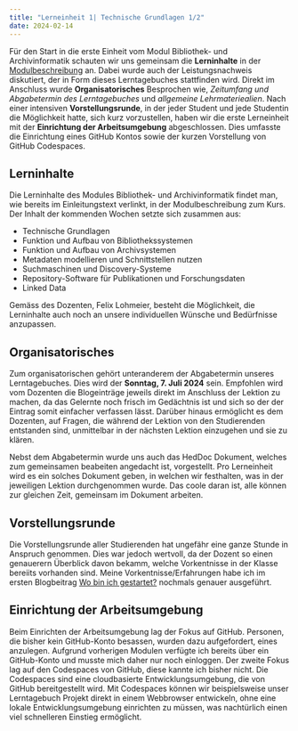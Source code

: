 ```yaml
---
title: "Lerneinheit 1| Technische Grundlagen 1/2"
date: 2024-02-14
---
```


Für den Start in die erste Einheit vom Modul Bibliothek- und Archivinformatik schauten wir uns gemeinsam die **Lerninhalte** in der [Modulbeschreibung](https://moodle.fhgr.ch/pluginfile.php/980597/mod_resource/content/13/Modulbeschreibung%20Bibliotheks-%20und%20Archivinformatik-v4-20230214_155134.pdf?forcedownload=1) an. Dabei wurde auch der Leistungsnachweis diskutiert, der in Form dieses Lerntagebuches stattfinden wird. Direkt im Anschluss wurde **Organisatorisches** Besprochen wie, *Zeitumfang und Abgabetermin des Lerntagebuches* und *allgemeine Lehrmateriealien*. Nach einer intensiven **Vorstellungsrunde**, in der jeder Student und jede Studentin die Möglichkeit hatte, sich kurz vorzustellen, haben wir die erste Lerneinheit mit der **Einrichtung der Arbeitsumgebung** abgeschlossen. Dies umfasste die Einrichtung eines GitHub Kontos sowie der kurzen Vorstellung von GitHub Codespaces. 

## Lerninhalte

Die Lerninhalte des Modules Bibliothek- und Archivinformatik findet man, wie bereits im Einleitungstext verlinkt, in der Modulbeschreibung zum Kurs. Der Inhalt der kommenden Wochen setzte sich zusammen aus:

* Technische Grundlagen
* Funktion und Aufbau von Bibliothekssystemen
* Funktion und Aufbau von Archivsystemen
* Metadaten modellieren und Schnittstellen nutzen
* Suchmaschinen und Discovery-Systeme
* Repository-Software für Publikationen und Forschungsdaten
* Linked Data

Gemäss des Dozenten, Felix Lohmeier, besteht die Möglichkeit, die Lerninhalte auch noch an unsere individuellen Wünsche und Bedürfnisse anzupassen. 

## Organisatorisches

Zum organisatorischen gehört unteranderem der Abgabetermin unseres Lerntagebuches. Dies wird der **Sonntag, 7. Juli 2024** sein. Empfohlen wird vom Dozenten die Blogeinträge jeweils direkt im Anschluss der Lektion zu machen, da das Gelernte noch frisch im Gedächtnis ist und sich so der der Eintrag somit einfacher verfassen lässt. Darüber hinaus ermöglicht es dem Dozenten, auf Fragen, die während der Lektion von den Studierenden entstanden sind, unmittelbar in der nächsten Lektion einzugehen und sie zu klären.

Nebst dem Abgabetermin wurde uns auch das HedDoc Dokument, welches zum gemeinsamen beabeiten angedacht ist, vorgestellt. Pro Lerneinheit wird es ein solches Dokument geben, in welchen wir festhalten, was in der jeweiligen Lektion durchgenommen wurde. Das coole daran ist, alle können zur gleichen Zeit, gemeinsam im Dokument arbeiten. 

## Vorstellungsrunde

Die Vorstellungsrunde aller Studierenden hat ungefähr eine ganze Stunde in Anspruch genommen. Dies war jedoch wertvoll, da der Dozent so einen genauerern Überblick davon bekamm, welche Vorkentnisse in der Klasse bereiits vorhanden sind. Meine Vorkentnisse/Erfahrungen habe ich im ersten Blogbeitrag [Wo bin ich gestartet?](https://sandrahiltbrunner.github.io/bain_lerntagebuch/2024/02/14/einfuehrung.html) nochmals genauer ausgeführt. 

## Einrichtung der Arbeitsumgebung

Beim Einrichten der Arbeitsumgebung lag der Fokus auf GitHub. Personen, die bisher kein GitHub-Konto besassen, wurden dazu aufgefordert, eines anzulegen. Aufgrund vorherigen Modulen verfügte ich bereits über ein GitHub-Konto und musste mich daher nur noch einloggen. Der zweite Fokus lag auf den Codespaces von GitHub, diese kannte ich bisher nicht. Die Codespaces sind eine cloudbasierte Entwicklungsumgebung, die von GitHub bereitgestellt wird. Mit Codespaces können wir beispielsweise unser Lerntagebuch Projekt direkt in einem Webbrowser entwickeln, ohne eine lokale Entwicklungsumgebung einrichten zu müssen, was nachtürlich einen viel schnelleren Einstieg ermöglicht. 

